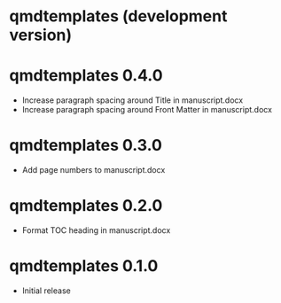 # qmdtemplates (development version)

# qmdtemplates 0.4.0

* Increase paragraph spacing around Title in manuscript.docx
* Increase paragraph spacing around Front Matter in manuscript.docx

# qmdtemplates 0.3.0

* Add page numbers to manuscript.docx

# qmdtemplates 0.2.0

* Format TOC heading in manuscript.docx

# qmdtemplates 0.1.0

* Initial release
